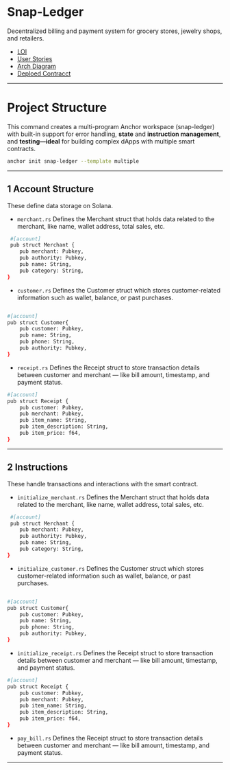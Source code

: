# Snap-Ledger
   Decentralized billing and payment system for grocery stores, jewelry shops, and retailers.


- [LOI](https://drive.google.com/file/d/1wddBJg6hhf1RyDO8-4cg022pYHrjt1UT/view?usp=drive_link)
- [User Stories](https://drive.google.com/file/d/1N8JoGFYLxS5q9EFpGWUFtQKNQQaTl_mI/view?usp=drive_link)
- [Arch Diagram](https://drive.google.com/file/d/1FeGMniJcwng4vjaIi-iUhED9kEeq-WVK/view?usp=drive_link)
- [Deploed Contracct](https://explorer.solana.com/address/3EEkQkh4dQRysyEp7wE3PrSqNhpBbg91FhjtYEXK7Hsg?cluster=devnet)

---

# Project Structure
This command creates a multi-program Anchor workspace (snap-ledger) with built-in support for error handling, **state** and **instruction management**, and **testing—ideal** for building complex dApps with multiple smart contracts.

```bash 
anchor init snap-ledger --template multiple
```
---
## 1 Account Structure 
These define data storage on Solana.
- ``` merchant.rs ``` Defines the Merchant struct that holds data related to the merchant, like name, wallet address, total sales, etc.

``` bash
 #[account]
 pub struct Merchant {
    pub merchant: Pubkey,    
    pub authority: Pubkey,  
    pub name: String,        
    pub category: String,     
}  

```

- ``` customer.rs ``` Defines the Customer struct which stores customer-related information such as wallet, balance, or past purchases.


``` bash

#[account]
pub struct Customer{
    pub customer: Pubkey,     
    pub name: String,         
    pub phone: String,        
    pub authority: Pubkey,   
}


```

- ``` receipt.rs ``` Defines the Receipt struct to store transaction details between customer and merchant — like bill amount, timestamp, and payment status.


``` bash
#[account]
pub struct Receipt {
    pub customer: Pubkey,      
    pub merchant: Pubkey,     
    pub item_name: String,          
    pub item_description: String,  
    pub item_price: f64,            
}
```
---

## 2 Instructions
These handle transactions and interactions with the smart contract.

- ``` initialize_merchant.rs ``` Defines the Merchant struct that holds data related to the merchant, like name, wallet address, total sales, etc.

``` bash
 #[account]
 pub struct Merchant {
    pub merchant: Pubkey,    
    pub authority: Pubkey,  
    pub name: String,        
    pub category: String,     
}  

```

- ``` initialize_customer.rs ``` Defines the Customer struct which stores customer-related information such as wallet, balance, or past purchases.


``` bash

#[account]
pub struct Customer{
    pub customer: Pubkey,     
    pub name: String,         
    pub phone: String,        
    pub authority: Pubkey,   
}


```

- ``` initialize_receipt.rs ``` Defines the Receipt struct to store transaction details between customer and merchant — like bill amount, timestamp, and payment status.


``` bash
#[account]
pub struct Receipt {
    pub customer: Pubkey,      
    pub merchant: Pubkey,     
    pub item_name: String,          
    pub item_description: String,  
    pub item_price: f64,            
}
```
- ``` pay_bill.rs ``` Defines the Receipt struct to store transaction details between customer and merchant — like bill amount, timestamp, and payment status.

---


